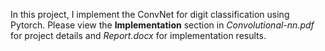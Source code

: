 In this project, I implement the ConvNet for digit classification using Pytorch. Please view the **Implementation** section in *Convolutional-nn.pdf* for project details and *Report.docx* for implementation results.

